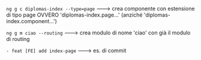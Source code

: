 `ng g c diplomas-index --type=page` ---> crea componente con estensione di tipo page OVVERO 'diplomas-index.page...' (anziché 'diplomas-index.component...')

`ng g m ciao --routing` ---> crea modulo di nome 'ciao' con già il modulo di routing

`- feat [FE] add index-page` ---> es. di commit